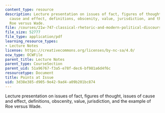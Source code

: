 ```yaml
---
content_type: resource
description: Lecture presentation on issues of fact, figures of thought, issues of
  cause and effect, definitions, obscenity, value, jurisdiction, and the example of
  Roe versus Wade.
file: /courses/21w-747-classical-rhetoric-and-modern-political-discourse-fall-2009/3d38e385d9059e429ad4a09b201bc874_MIT21W_747_01F09_lec07.pdf
file_size: 52777
file_type: application/pdf
learning_resource_types:
- Lecture Notes
license: https://creativecommons.org/licenses/by-nc-sa/4.0/
ocw_type: OCWFile
parent_title: Lecture Notes
parent_type: CourseSection
parent_uid: 51a96767-f3a5-e78f-dec6-bf981a6d4f6c
resourcetype: Document
title: Points at Issue
uid: 3d38e385-d905-9e42-9ad4-a09b201bc874
---
```

Lecture presentation on issues of fact, figures of thought, issues of cause and effect, definitions, obscenity, value, jurisdiction, and the example of Roe versus Wade.